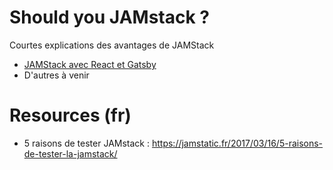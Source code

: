 # Should you JAMstack ?

Courtes explications des avantages de JAMStack

- [JAMStack avec React et Gatsby](https://github.com/yann-yinn/why-jamstack/blob/master/JAMStack-with-react-and-gastby.md)
- D'autres à venir 

# Resources (fr)

- 5 raisons de tester JAMstack : https://jamstatic.fr/2017/03/16/5-raisons-de-tester-la-jamstack/
